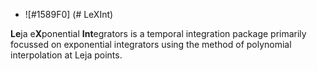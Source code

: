 - ![#1589F0] (#  LeXInt)

**Le**ja e**X**ponential **Int**egrators is a temporal integration package primarily focussed on exponential integrators using the method of polynomial interpolation at Leja points.
